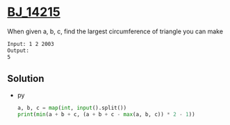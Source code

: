 # [BJ_14215](https://acmicpc.net/problem/14215)

When given a, b, c, find the largest circumference of triangle you can make

```txt
Input: 1 2 2003
Output:
5
```

## Solution

* py

  ```py
  a, b, c = map(int, input().split())
  print(min(a + b + c, (a + b + c - max(a, b, c)) * 2 - 1))
  ```
